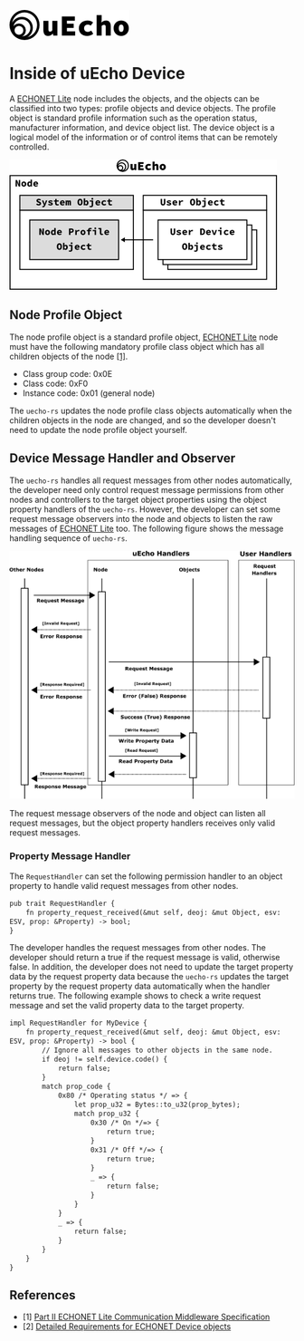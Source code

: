 ![logo](img/logo.png)

# Inside of uEcho Device

A [ECHONET Lite][enet] node includes the objects, and the objects can be classified into two types: profile objects and device objects. The profile object is standard profile information such as the operation status, manufacturer information, and device object list. The device object is a logical model of the information or of control items that can be remotely controlled. 

![Device Objects](img/device_objects.png)

## Node Profile Object

The node profile object is a standard profile object, [ECHONET Lite][enet] node must have the following mandatory profile class object which has all children objects of the node [\[1\]][enet-spec].

- Class group code: 0x0E
- Class code: 0xF0
- Instance code: 0x01 (general node)

The `uecho-rs` updates the node profile class objects automatically when the children objects in the node are changed, and so the developer doesn't need to update the node profile object yourself.

## Device Message Handler and Observer

The `uecho-rs` handles all request messages from other nodes automatically, the developer need only control request message permissions from other nodes and controllers to the target object properties using the object property handlers of the `uecho-rs`. However, the developer can set some request message observers into the node and objects to listen the raw messages of [ECHONET Lite][enet] too. The following figure shows the message handling sequence of `uecho-rs`.

![Node Observers](img/node_msg_handler.png)

The request message observers of the node and object can listen all request messages, but the object property handlers receives only valid request messages.

### Property Message Handler

The `RequestHandler` can set the following permission handler to an object property to handle valid request messages from other nodes. 

```
pub trait RequestHandler {
    fn property_request_received(&mut self, deoj: &mut Object, esv: ESV, prop: &Property) -> bool;
}
```

The developer handles the request messages from other nodes. The developer should return a true if the request message is valid, otherwise false. In addition, the developer does not need to update the target property data by the request property data because the `uecho-rs` updates the target property by the request property data automatically when the handler returns true. The following example shows to check a write request message and set the valid property data to the target property.

```
impl RequestHandler for MyDevice {
    fn property_request_received(&mut self, deoj: &mut Object, esv: ESV, prop: &Property) -> bool {
        // Ignore all messages to other objects in the same node.
        if deoj != self.device.code() {
            return false;
        }
        match prop_code {
            0x80 /* Operating status */ => {
                let prop_u32 = Bytes::to_u32(prop_bytes);
                match prop_u32 {
                    0x30 /* On */=> {
                        return true;
                    }
                    0x31 /* Off */=> {
                        return true;
                    }
                    _ => {
                        return false;
                    }
                }
            }
            _ => {
                return false;
            }
        }
    }
}
```

## References

- \[1\] [Part II ECHONET Lite Communication Middleware Specification][enet-spec]
- \[2\] [Detailed Requirements for ECHONET Device objects][enet-spec]

[enet]:http://echonet.jp/english/
[enet-spec]:http://www.echonet.gr.jp/english/spec/index.htm
